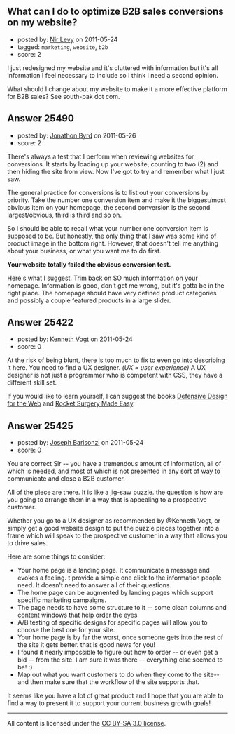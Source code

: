 ## What can I do to optimize B2B sales conversions on my website?

- posted by: [Nir Levy](https://stackexchange.com/users/-1/10740-nir-levy) on 2011-05-24
- tagged: `marketing`, `website`, `b2b`
- score: 2

I just redesigned my website and it's cluttered with information but it's all information I feel necessary to include so I think I need a second opinion.

What should I change about my website to make it a more effective platform for B2B sales? See  south-pak dot com.


## Answer 25490

- posted by: [Jonathon Byrd](https://stackexchange.com/users/-1/10768-jonathon-byrd) on 2011-05-26
- score: 2

There's always a test that I perform when reviewing websites for conversions. It starts by loading up your website, counting to two (2) and then hiding the site from view. Now I've got to try and remember what I just saw.

The general practice for conversions is to list out your conversions by priority. Take the number one conversion item and make it the biggest/most obvious item on your homepage, the second conversion is the second largest/obvious, third is third and so on.

So I should be able to recall what your number one conversion item is supposed to be. But honestly, the only thing that I saw was some kind of product image in the bottom right. However, that doesn't tell me anything about your business, or what you want me to do first.


**Your website totally failed the obvious conversion test.** 


Here's what I suggest. Trim back on SO much information on your homepage. Information is good, don't get me wrong, but it's gotta be in the right place. The homepage should have very defined product categories and possibly a couple featured products in a large slider.


## Answer 25422

- posted by: [Kenneth Vogt](https://stackexchange.com/users/-1/6736-kenneth-vogt) on 2011-05-24
- score: 0

<p>At the risk of being blunt, there is too much to fix to even go into describing it here. You need to find a UX designer. <em>(UX = user experience)</em> A UX designer is not just a programmer who is competent with CSS, they have a different skill set.</p>

<p>If you would like to learn yourself, I can suggest the books <a href="http://rads.stackoverflow.com/amzn/click/073571410X" rel="nofollow">Defensive Design for the Web</a> and <a href="http://rads.stackoverflow.com/amzn/click/0321657292" rel="nofollow">Rocket Surgery Made Easy</a>.</p>



## Answer 25425

- posted by: [Joseph Barisonzi](https://stackexchange.com/users/-1/8791-joseph-barisonzi) on 2011-05-24
- score: 0

You are correct Sir -- you have a tremendous amount of information, all of which is needed, and most of which is not presented in any sort of way to communicate and close a B2B customer. 

All of the piece are there. It is like a jig-saw puzzle. the question is how are you going to arrange them in a way that is appealing to a prospective customer. 

Whether you go to a UX designer as recommended by @Kenneth Vogt, or simply get a good website design to put the puzzle pieces together into a frame which will speak to the prospective customer in a way that allows you to drive sales.

Here are some things to consider:

 - Your home page is a landing page. It communicate a message and evokes a feeling. t provide a simple one click to the information people need. It doesn't need to answer all of their questions.
 - The home page can be augmented by landing pages which support specific marketing campaigns. 
 - The page needs to have some structure to it -- some clean columns and content windows that help order the eyes
 - A/B testing of specific designs for specific pages will allow you to choose the best one for your site.
 - Your home page is by far the worst, once someone gets into the rest of the site it gets better. that is good news for you!
 - I found it nearly impossible to figure out how to order -- or even get a bid -- from the site.  I am sure it was there -- everything else seemed to be! :)
 - Map out what you want customers to do when they come to the site-- and then make sure that the workflow of the site supports that. 


It seems like you have a lot of great product and I hope that you are able to find a way to present it to support your current business growth goals! 



---

All content is licensed under the [CC BY-SA 3.0 license](https://creativecommons.org/licenses/by-sa/3.0/).
